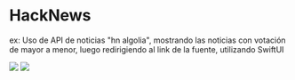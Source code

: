 # HackNews
ex: Uso de API de noticias "hn algolia", mostrando las noticias con votación de mayor a menor, luego redirigiendo al link de la fuente, utilizando SwiftUI

![](https://media.giphy.com/media/ZYJymsecwEacnP6T42/giphy.gif)
![](https://media.giphy.com/media/XbmrNh2WZcA9BxkZ9U/giphy.gif)
